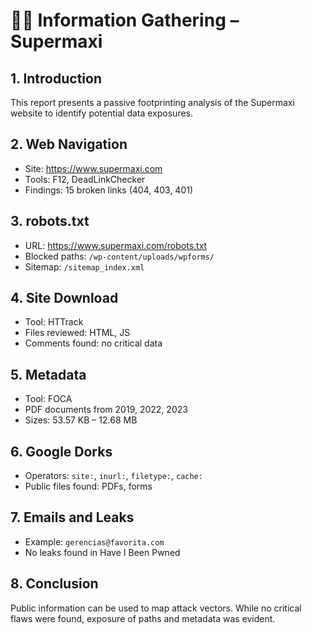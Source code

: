 # 🕵️‍♀️ Information Gathering – Supermaxi

## 1. Introduction

This report presents a passive footprinting analysis of the Supermaxi website to identify potential data exposures.

## 2. Web Navigation

- Site: https://www.supermaxi.com  
- Tools: F12, DeadLinkChecker  
- Findings: 15 broken links (404, 403, 401)

## 3. robots.txt

- URL: https://www.supermaxi.com/robots.txt  
- Blocked paths: `/wp-content/uploads/wpforms/`  
- Sitemap: `/sitemap_index.xml`

## 4. Site Download

- Tool: HTTrack  
- Files reviewed: HTML, JS  
- Comments found: no critical data

## 5. Metadata

- Tool: FOCA  
- PDF documents from 2019, 2022, 2023  
- Sizes: 53.57 KB – 12.68 MB

## 6. Google Dorks

- Operators: `site:`, `inurl:`, `filetype:`, `cache:`  
- Public files found: PDFs, forms

## 7. Emails and Leaks

- Example: `gerencias@favorita.com`  
- No leaks found in Have I Been Pwned

## 8. Conclusion

Public information can be used to map attack vectors. While no critical flaws were found, exposure of paths and metadata was evident.

